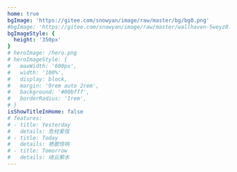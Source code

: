 ```yaml
---
home: true
bgImage: 'https://gitee.com/snowyan/image/raw/master/bg/bg0.png'
#bgImage: 'https://gitee.com/snowyan/image/raw/master/wallhaven-5weyz8.jpg'
bgImageStyle: {
  height: '350px'
}
# heroImage: /hero.png
# heroImageStyle: {
#   maxWidth: '600px',
#   width: '100%',
#   display: block,
#   margin: '9rem auto 2rem',
#   background: '#00bfff',
#   borderRadius: '1rem',
# }
isShowTitleInHome: false
# features:
# - title: Yesterday
#   details: 危柱爱弦
# - title: Today
#   details: 艳歌馀响
# - title: Tomorrow
#   details: 绕云萦水
---
```



